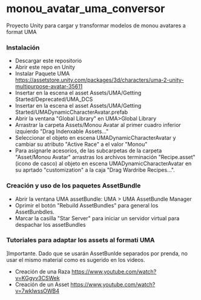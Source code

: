 # monou_avatar_uma_conversor
Proyecto Unity para cargar y transformar modelos de monou avatares a format UMA 

### Instalación
- Descargar este repositorio
- Abrir este repo en Unity
- Instalar Paquete UMA https://assetstore.unity.com/packages/3d/characters/uma-2-unity-multipurpose-avatar-35611
- Insertar en la escena el asset Assets/UMA/Getting Started/Deprecated/UMA_DCS
- Insertar en la escena el asset Assets/UMA/Getting Started/UMADynamicCharacterAvatar.prefab
- Abrir la ventana "Global Library" en UMA>Global Library
- Arrastrar la carpeta Assets/Monou Avatar al primer cuadro inferior izquierdo "Drag Indenxable Assets..."
- Seleccionar el objeto en escena UMADynamicCharacterAvatar y cambiar su atributo "Active Race" a el valor "Monou"
- Para asignarle acesorios, de las subcarpetas de la carpeta "Asset/Monou Avatar" arrastras los archivos terminación "Recipe.asset" (icono de casco) al objeto en escena UMADynamicCharacterAvatar en su aprtado "customization" a la caja "Drag Wardribe Recipes...".

### Creación y uso de los paquetes AssetBundle
- Abrir la ventana UMA assetBundle: UMA > UMA AssetBundle Manager
- Oprimir el botón "Rebuild AssetBundles" para general los AssetBunbdles.
- Marcar la casilla "Star Server" para iniciar un servidor virtual para despachar los assetBundles

### Tutoriales para adaptar los assets al formati UMA
]Importante. Dado que se usarán AssetBunlde separados por prenda, no usar el mismo material como es sugerido en los videos.
- Creación de una Raza https://www.youtube.com/watch?v=KGgyv3CSWek
- Creación de un Asset https://www.youtube.com/watch?v=7wklwssOWB4
